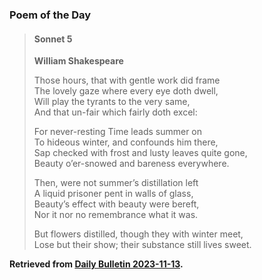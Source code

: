### Poem of the Day

> #### Sonnet 5
> **William Shakespeare**
>
> Those hours, that with gentle work did frame  
> The lovely gaze where every eye doth dwell,  
> Will play the tyrants to the very same,  
> And that un-fair which fairly doth excel:
>
> For never-resting Time leads summer on  
> To hideous winter, and confounds him there,  
> Sap checked with frost and lusty leaves quite gone,  
> Beauty o’er-snowed and bareness everywhere.
>
> Then, were not summer’s distillation left  
> A liquid prisoner pent in walls of glass,  
> Beauty’s effect with beauty were bereft,  
> Nor it nor no remembrance what it was.
>
> But flowers distilled, though they with winter meet,  
> Lose but their show; their substance still lives sweet.

**Retrieved from [Daily Bulletin 2023-11-13](https://albertttan.github.io/daily-bulletin/2023-11-13.html).**